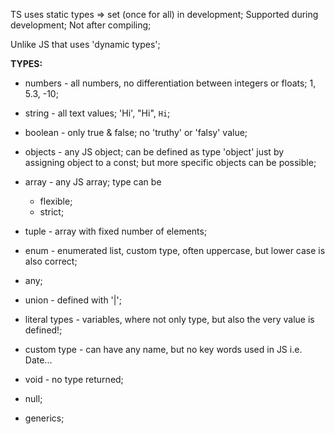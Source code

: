 TS uses static types => set (once for all) in development; Supported during development; Not after compiling;

Unlike JS that uses 'dynamic types';

**TYPES:**

+ numbers - all numbers, no differentiation between integers or floats; 1, 5.3, -10;

+ string - all text values; 'Hi', "Hi", `Hi`;

+ boolean - only true & false; no 'truthy' or 'falsy' value;

+ objects  - any JS object; can be defined as type 'object' just by assigning object to a const; but more specific objects can be possible;

+ array - any JS array; type can be 
    - flexible;
    - strict;

+ tuple - array with fixed number of elements;

+ enum - enumerated list, custom type, often uppercase, but lower case is also correct;

+ any;

+ union - defined with '|';

+ literal types - variables, where not only type, but also the very value is defined!;

+ custom type - can have any name, but no key words used in JS i.e. Date...


+ void - no type returned;

+ null; 

+ generics;

